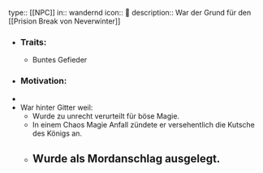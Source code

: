 type:: [[NPC]]
in:: wandernd
icon:: 👤
description:: War der Grund für den [[Prision Break von Neverwinter]]

- ### Traits:
	- Buntes Gefieder
- ### Motivation:
-
- War hinter Gitter weil:
	- Wurde zu unrecht verurteilt für böse Magie.
	- In einem Chaos Magie Anfall zündete er versehentlich die Kutsche des Königs an.
	- Wurde als Mordanschlag ausgelegt.
		-